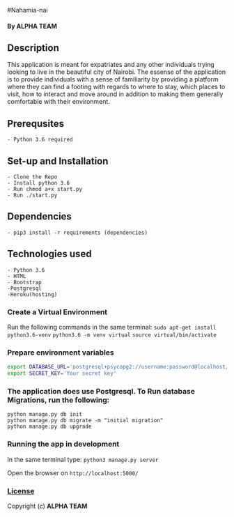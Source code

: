 #Nahamia-nai

#### By **ALPHA TEAM**

## Description
This application is meant for expatriates and any other individuals trying looking to live in the beautiful city of Nairobi. The essense of the application is to provide individuals with a sense of familiarity by providing a platform where they can find a footing with regards to where to stay, which places to visit, how to interact and move around in addition to making them generally comfortable with their environment. 

## Prerequsites
    - Python 3.6 required

## Set-up and Installation
    - Clone the Repo
    - Install python 3.6
    - Run chmod a+x start.py
    - Run ./start.py
    
## Dependencies
    - pip3 install -r requirements (dependencies)

## Technologies used
    - Python 3.6
    - HTML
    - Bootstrap
    -Postgresql
    -Heroku(hosting)

### Create a Virtual Environment
Run the following commands in the same terminal:
`sudo apt-get install python3.6-venv`
`python3.6 -m venv virtual`
`source virtual/bin/activate`

### Prepare environment variables
```bash
export DATABASE_URL='postgresql+psycopg2://username:password@localhost/nahamia'
export SECRET_KEY='Your secret key'
```
### The application does use Postgresql. To Run database Migrations, run the following: 
```
python manage.py db init
python manage.py db migrate -m "initial migration"
python manage.py db upgrade
```
### Running the app in development
In the same terminal type:
`python3 manage.py server`

Open the browser on `http://localhost:5000/`

### [License](LICENSE)
Copyright (c) **ALPHA TEAM**
